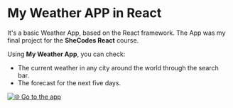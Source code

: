 # My Weather APP in React

It's a basic Weather App, based on the React framework. The App was my final project for the **SheCodes React** course.

Using **My Weather App**, you can check:

- The current weather in any city around the world through the search bar.
- The forecast for the next five days.

[![🌐 Go to the app](https://img.shields.io/badge/🌐-Go_to_the_app-0D6EFD?style=for-the-badge)](https://my-react-weather-app-final.netlify.app/)
